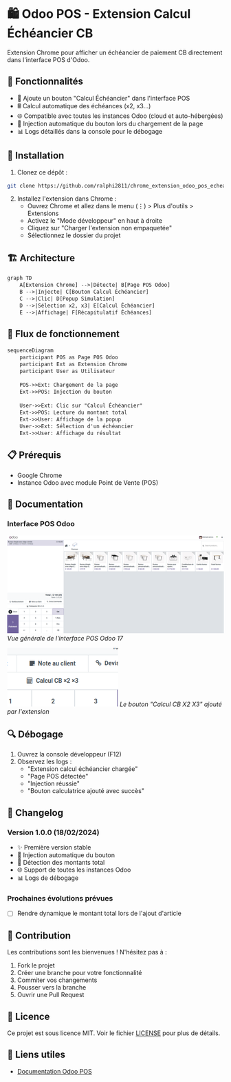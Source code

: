# 🛍️ Odoo POS - Extension Calcul Échéancier CB

Extension Chrome pour afficher un échéancier de paiement CB directement dans l'interface POS d'Odoo.

## 🎯 Fonctionnalités

- 🔘 Ajoute un bouton "Calcul Échéancier" dans l'interface POS
- 🖩 Calcul automatique des échéances (x2, x3...)
- 🌐 Compatible avec toutes les instances Odoo (cloud et auto-hébergées)
- 🔄 Injection automatique du bouton lors du chargement de la page
- 📊 Logs détaillés dans la console pour le débogage

## 🔧 Installation

1. Clonez ce dépôt :
```bash
git clone https://github.com/ralphi2811/chrome_extension_odoo_pos_echeancier.git
```

2. Installez l'extension dans Chrome :
   - Ouvrez Chrome et allez dans le menu (⋮) > Plus d'outils > Extensions
   - Activez le "Mode développeur" en haut à droite
   - Cliquez sur "Charger l'extension non empaquetée"
   - Sélectionnez le dossier du projet


## 🏗️ Architecture

```mermaid
graph TD
    A[Extension Chrome] -->|Détecte| B[Page POS Odoo]
    B -->|Injecte| C[Bouton Calcul Échéancier]
    C -->|Clic| D[Popup Simulation]
    D -->|Sélection x2, x3| E[Calcul Échéancier]
    E -->|Affichage| F[Récapitulatif Échéances]
```

## 🔄 Flux de fonctionnement

```mermaid
sequenceDiagram
    participant POS as Page POS Odoo
    participant Ext as Extension Chrome
    participant User as Utilisateur
    
    POS->>Ext: Chargement de la page
    Ext->>POS: Injection du bouton
    
    User->>Ext: Clic sur "Calcul Échéancier"
    Ext->>POS: Lecture du montant total
    Ext->>User: Affichage de la popup
    User->>Ext: Sélection d'un échéancier
    Ext->>User: Affichage du résultat
```

## 📋 Prérequis

- Google Chrome
- Instance Odoo avec module Point de Vente (POS)

## 📖 Documentation

### Interface POS Odoo

![Vue générale POS](static/pos01.png)
*Vue générale de l'interface POS Odoo 17*

![Bouton Ouvrir Calcul Echéancier](static/pos02.png)
*Le bouton "Calcul CB X2 X3" ajouté par l'extension*

## 🔍 Débogage

1. Ouvrez la console développeur (F12)
2. Observez les logs :
   - "Extension calcul échéancier chargée"
   - "Page POS détectée"
   - "Injection réussie"
   - "Bouton calculatrice ajouté avec succès"

## 📝 Changelog

### Version 1.0.0 (18/02/2024)
- ✨ Première version stable
- 🎯 Injection automatique du bouton
- 🔄 Détection des montants total
- 🌐 Support de toutes les instances Odoo
- 📊 Logs de débogage

### Prochaines évolutions prévues
- [ ] Rendre dynamique le montant total lors de l'ajout d'article

## 🤝 Contribution

Les contributions sont les bienvenues ! N'hésitez pas à :
1. Fork le projet
2. Créer une branche pour votre fonctionnalité
3. Commiter vos changements
4. Pousser vers la branche
5. Ouvrir une Pull Request

## 📄 Licence

Ce projet est sous licence MIT. Voir le fichier [LICENSE](LICENSE) pour plus de détails.

## 🔗 Liens utiles

- [Documentation Odoo POS](https://www.odoo.com/documentation/17.0/applications/sales/point_of_sale.html)
